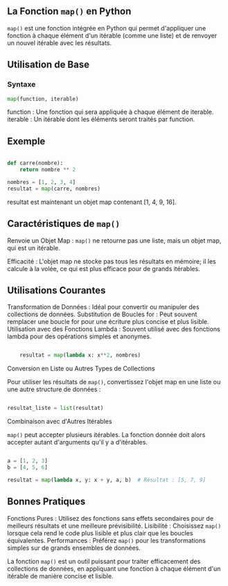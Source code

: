 ## La Fonction `map()` en Python

`map()` est une fonction intégrée en Python qui permet d'appliquer une fonction à chaque élément d'un itérable (comme une liste) et de renvoyer un nouvel itérable avec les résultats.

## Utilisation de Base

### Syntaxe
```python
map(function, iterable)
```
function : Une fonction qui sera appliquée à chaque élément de iterable.
iterable : Un itérable dont les éléments seront traités par function.

## Exemple

```python

def carre(nombre):
    return nombre ** 2

nombres = [1, 2, 3, 4]
resultat = map(carre, nombres)
```
resultat est maintenant un objet map contenant [1, 4, 9, 16].

## Caractéristiques de `map()`

Renvoie un Objet Map : `map()` ne retourne pas une liste, mais un objet map, qui est un itérable.

Efficacité : L'objet map ne stocke pas tous les résultats en mémoire; il les calcule à la volée, ce qui est plus efficace pour de grands itérables.

## Utilisations Courantes

Transformation de Données : Idéal pour convertir ou manipuler des collections de données.
Substitution de Boucles for : Peut souvent remplacer une boucle for pour une écriture plus concise et plus lisible.
Utilisation avec des Fonctions Lambda : Souvent utilisé avec des fonctions lambda pour des opérations simples et anonymes.

```python

    resultat = map(lambda x: x**2, nombres)
```

Conversion en Liste ou Autres Types de Collections

Pour utiliser les résultats de `map()`, convertissez l'objet map en une liste ou une autre structure de données :

```python

resultat_liste = list(resultat)
```
Combinaison avec d'Autres Itérables

`map()` peut accepter plusieurs itérables. La fonction donnée doit alors accepter autant d'arguments qu'il y a d'itérables.

```python

a = [1, 2, 3]
b = [4, 5, 6]

resultat = map(lambda x, y: x + y, a, b)  # Résultat : [5, 7, 9]
```

## Bonnes Pratiques

Fonctions Pures : Utilisez des fonctions sans effets secondaires pour de meilleurs résultats et une meilleure prévisibilité.
Lisibilité : Choisissez `map()` lorsque cela rend le code plus lisible et plus clair que les boucles équivalentes.
Performances : Préférez `map()` pour les transformations simples sur de grands ensembles de données.

La fonction `map()` est un outil puissant pour traiter efficacement des collections de données, en appliquant une fonction à chaque élément d'un itérable de manière concise et lisible.